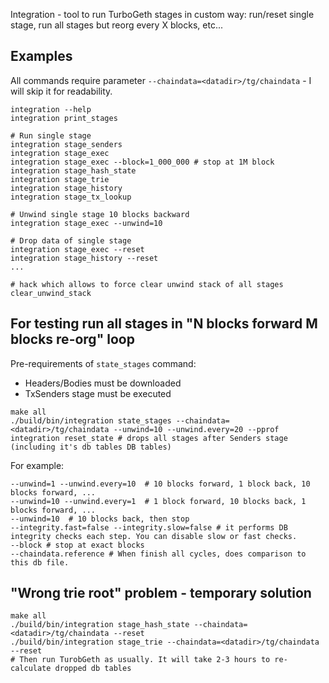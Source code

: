 Integration - tool to run TurboGeth stages in custom way: run/reset single stage, run all stages but reorg every X blocks, etc...

## Examples 
All commands require parameter `--chaindata=<datadir>/tg/chaindata` - I will skip it for readability.

```
integration --help
integration print_stages

# Run single stage 
integration stage_senders 
integration stage_exec  
integration stage_exec --block=1_000_000 # stop at 1M block
integration stage_hash_state 
integration stage_trie
integration stage_history
integration stage_tx_lookup

# Unwind single stage 10 blocks backward
integration stage_exec --unwind=10

# Drop data of single stage 
integration stage_exec --reset     
integration stage_history --reset
... 

# hack which allows to force clear unwind stack of all stages
clear_unwind_stack
```

## For testing run all stages in "N blocks forward M blocks re-org" loop

Pre-requirements of `state_stages` command:
- Headers/Bodies must be downloaded
- TxSenders stage must be executed

```
make all
./build/bin/integration state_stages --chaindata=<datadir>/tg/chaindata --unwind=10 --unwind.every=20 --pprof
integration reset_state # drops all stages after Senders stage (including it's db tables DB tables)
```

For example:
```
--unwind=1 --unwind.every=10  # 10 blocks forward, 1 block back, 10 blocks forward, ...
--unwind=10 --unwind.every=1  # 1 block forward, 10 blocks back, 1 blocks forward, ...
--unwind=10  # 10 blocks back, then stop
--integrity.fast=false --integrity.slow=false # it performs DB integrity checks each step. You can disable slow or fast checks.
--block # stop at exact blocks
--chaindata.reference # When finish all cycles, does comparison to this db file.
```

## "Wrong trie root" problem - temporary solution  

```
make all
./build/bin/integration stage_hash_state --chaindata=<datadir>/tg/chaindata --reset
./build/bin/integration stage_trie --chaindata=<datadir>/tg/chaindata --reset
# Then run TurobGeth as usually. It will take 2-3 hours to re-calculate dropped db tables
```